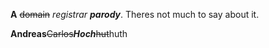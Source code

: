**A** ~~domain~~ *registrar* ***parody***.
Theres not much to say about it.



**Andreas**~~Carlos~~***Hoch***~~hut~~huth
